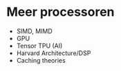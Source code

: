 # Meer processoren

- SIMD, MIMD
- GPU
- Tensor TPU (AI)
- Harvard Architecture/DSP
- Caching theories